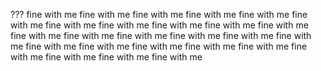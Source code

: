 ???
fine with me
fine with me
fine with me
fine with me
fine with me
fine with me
fine with me
fine with me
fine with me
fine with me
fine with me
fine with me
fine with me
fine with me
fine with me
fine with me
fine with me
fine with me
fine with me
fine with me
fine with me
fine with me
fine with me
fine with me
fine with me
fine with me
